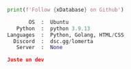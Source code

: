 ```python
print(f'Follow {xDatabase} on Github')
```

```python
       OS  :  Ubuntu
   Python  :  python 3.9.13
Languages  :  Python, Golang, HTML/CSS
  Discord  :  dsc.gg/lomerta
   Server  :  None
```

```json
Juste un dev
```
